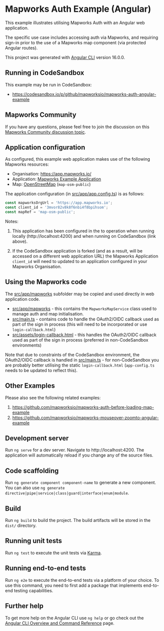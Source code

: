 # Mapworks Auth Example (Angular)

This example illustrates utilising Mapworks Auth with an Angular web application.

The specific use case includes accessing auth via Mapworks, and requiring sign-in prior to the use of a Mapworks map component (via protected Angular routes).

This project was generated with [Angular CLI](https://github.com/angular/angular-cli) version 16.0.0.

## Running in CodeSandbox

This example may be run in CodeSandbox:

- https://codesandbox.io/p/github/mapworksio/mapworks-auth-angular-example


## Mapworks Community

If you have any questions, please feel free to join the discussion on this
[Mapworks Community discussion topic](https://community.mapworks.io/t/mapworks-auth-example-angular/33).


## Application configuration

As configured, this example web application makes use of the following Mapworks resources:

- Organisation: https://app.mapworks.io/
- Application: [Mapworks Example Application](https://app.mapworks.io/settings/application/an0raTjbw6A6Kno8s8Bw2/details)
- Map: [OpenStreetMap](https://app.mapworks.io/content/#/map/AXBR6sWIAAA2ac12AAAA) (`map-osm-public`)

The application configuration (in [src/app/app.config.ts](src/app/app.config.ts)) is as follows:

```ts
const mapworksOrgUrl = 'https://app.mapworks.io';
const client_id = '3mvor82v8k8f6nbi4f8bpihsom';
const mapRef = 'map-osm-public';
```

Notes:

1. This application has been configured in the to operation when running locally
   (http://localhost:4200) and when running on CodeSandbox (link above).

2. If the CodeSandbox application is forked (and as a result, will be accessed on a
   different web application URL) the Mapworks Application `client_id` will need to
   updated to an application configured in your Mapworks Organisation.


## Using the Mapworks code

The [src/app/mapworks](src/app/mapworks) subfolder may be copied and used directly in web application code.

- [src/app/mapworks](src/app/mapworks) - this contains the `MapworksMapService` class used to manage auth and map initialisation.
- [src/main.ts](src/main.ts) - contains code to handle the OAuth2/OIDC callback used as part of the sign in process (this will need to be incorporated or use `login-callback.html`)
- [src/assets/login-callback.html](src/assets/login-callback.html) - this handles the OAuth2/OIDC callback used as part of the sign in process (preferred in non-CodeSandbox environments)

Note that due to constraints of the CodeSandbox environment, the OAuth2/OIDC callback is handled in [src/main.ts](src/main.ts) - for non-CodeSandbox you are probably better utilising the static `login-callback.html` (`app-config.ts` needs to be updated to reflect this).


## Other Examples

Please also see the following related examples:

1. https://github.com/mapworksio/mapworks-auth-before-loading-map-example
2. https://github.com/mapworksio/mapworks-mouseover-zoomto-angular-example


## Development server

Run `ng serve` for a dev server. Navigate to http://localhost:4200. The application will automatically reload if you change any of the source files.

## Code scaffolding

Run `ng generate component component-name` to generate a new component. You can also use `ng generate directive|pipe|service|class|guard|interface|enum|module`.

## Build

Run `ng build` to build the project. The build artifacts will be stored in the `dist/` directory.

## Running unit tests

Run `ng test` to execute the unit tests via [Karma](https://karma-runner.github.io).

## Running end-to-end tests

Run `ng e2e` to execute the end-to-end tests via a platform of your choice. To use this command, you need to first add a package that implements end-to-end testing capabilities.

## Further help

To get more help on the Angular CLI use `ng help` or go check out the [Angular CLI Overview and Command Reference](https://angular.io/cli) page.
